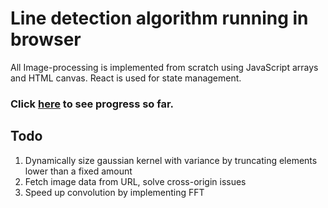 # Line detection algorithm running in browser

All Image-processing is implemented from scratch using JavaScript arrays and HTML canvas. React is used for state management. 
### Click [here](https://will-em.github.io/hough-transform/) to see progress so far.

## Todo
1. Dynamically size gaussian kernel with variance by truncating elements lower than a fixed amount
2. Fetch image data from URL, solve cross-origin issues
3. Speed up convolution by implementing FFT
